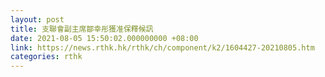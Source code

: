 ```yaml
---
layout: post
title: 支聯會副主席鄒幸彤獲准保釋候訊
date: 2021-08-05 15:50:02.000000000 +08:00
link: https://news.rthk.hk/rthk/ch/component/k2/1604427-20210805.htm
categories: rthk
---
```



